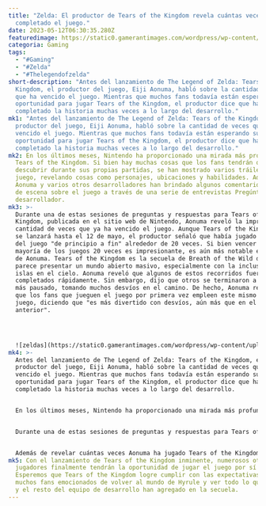 ```yaml
---
title: "Zelda: El productor de Tears of the Kingdom revela cuántas veces ha
  completado el juego."
date: 2023-05-12T06:30:35.280Z
featuredimage: https://static0.gamerantimages.com/wordpress/wp-content/uploads/2023/05/zelda-tears-of-the-kingdom-link.jpg?q=50&fit=contain&w=1140&h=&dpr=1.5
categoria: Gaming
tags:
  - "#Gaming"
  - "#Zelda"
  - "#Thelegendofzelda"
short-description: "Antes del lanzamiento de The Legend of Zelda: Tears of the
  Kingdom, el productor del juego, Eiji Aonuma, habló sobre la cantidad de veces
  que ha vencido el juego. Mientras que muchos fans todavía están esperando su
  oportunidad para jugar Tears of the Kingdom, el productor dice que ha
  completado la historia muchas veces a lo largo del desarrollo."
mk1: "Antes del lanzamiento de The Legend of Zelda: Tears of the Kingdom, el
  productor del juego, Eiji Aonuma, habló sobre la cantidad de veces que ha
  vencido el juego. Mientras que muchos fans todavía están esperando su
  oportunidad para jugar Tears of the Kingdom, el productor dice que ha
  completado la historia muchas veces a lo largo del desarrollo."
mk2: En los últimos meses, Nintendo ha proporcionado una mirada más profunda a
  Tears of the Kingdom. Si bien hay muchas cosas que los fans tendrán que
  descubrir durante sus propias partidas, se han mostrado varios tráilers del
  juego, revelando cosas como personajes, ubicaciones y habilidades. Además,
  Aonuma y varios otros desarrolladores han brindado algunos comentarios detrás
  de escena sobre el juego a través de una serie de entrevistas Pregúntale al
  desarrollador.
mk3: >-
  Durante una de estas sesiones de preguntas y respuestas para Tears of the
  Kingdom, publicada en el sitio web de Nintendo, Aonuma reveló la impresionante
  cantidad de veces que ya ha vencido el juego. Aunque Tears of the Kingdom no
  se lanzará hasta el 12 de mayo, el productor señaló que había jugado a través
  del juego "de principio a fin" alrededor de 20 veces. Si bien vencer la
  mayoría de los juegos 20 veces es impresionante, es aún más notable en el caso
  de Aonuma. Tears of the Kingdom es la secuela de Breath of the Wild de 2017 y
  parece presentar un mundo abierto masivo, especialmente con la inclusión de
  islas en el cielo. Aonuma reveló que algunos de estos recorridos fueron
  completados rápidamente. Sin embargo, dijo que otros se terminaron a un ritmo
  más pausado, tomando muchos desvíos en el camino. De hecho, Aonuma recomendó
  que los fans que jueguen el juego por primera vez empleen este mismo estilo de
  juego, diciendo que "es más divertido con desvíos, aún más que en el juego
  anterior".




  ![zeldas](https://static0.gamerantimages.com/wordpress/wp-content/uploads/2023/05/the-legend-of-zelda-tears-of-the-kingdom.jpg?q=50&fit=crop&w=1500&dpr=1.5 "zelda")
mk4: >-
  Antes del lanzamiento de The Legend of Zelda: Tears of the Kingdom, el
  productor del juego, Eiji Aonuma, habló sobre la cantidad de veces que ha
  vencido el juego. Mientras que muchos fans todavía están esperando su
  oportunidad para jugar Tears of the Kingdom, el productor dice que ha
  completado la historia muchas veces a lo largo del desarrollo.


  En los últimos meses, Nintendo ha proporcionado una mirada más profunda a Tears of the Kingdom. Si bien hay muchas cosas que los fans tendrán que descubrir durante sus propias partidas, se han mostrado varios tráilers del juego, revelando cosas como personajes, ubicaciones y habilidades. Además, Aonuma y varios otros desarrolladores han brindado algunos comentarios detrás de escena sobre el juego a través de una serie de entrevistas Pregúntale al desarrollador.


  Durante una de estas sesiones de preguntas y respuestas para Tears of the Kingdom, publicada en el sitio web de Nintendo, Aonuma reveló la impresionante cantidad de veces que ya ha vencido el juego. Aunque Tears of the Kingdom no se lanzará hasta el 12 de mayo, el productor señaló que había jugado a través del juego "de principio a fin" alrededor de 20 veces. Si bien vencer la mayoría de los juegos 20 veces es impresionante, es aún más notable en el caso de Aonuma. Tears of the Kingdom es la secuela de Breath of the Wild de 2017 y parece presentar un mundo abierto masivo, especialmente con la inclusión de islas en el cielo. Aonuma reveló que algunos de estos recorridos fueron completados rápidamente. Sin embargo, dijo que otros se terminaron a un ritmo más pausado, tomando muchos desvíos en el camino. De hecho, Aonuma recomendó que los fans que jueguen el juego por primera vez empleen este mismo estilo de juego, diciendo que "es más divertido con desvíos, aún más que en el juego anterior".


  Además de revelar cuántas veces Aonuma ha jugado Tears of the Kingdom, estas preguntas y respuestas de Nintendo con los desarrolladores han proporcionado muchos otros detalles sobre el proyecto. Por ejemplo, los desarrolladores detallaron la creación de la habilidad Ultrahand para Tears of the Kingdom. Según una parte de la entrevista, se hizo un prototipo usando elementos de Breath of the Wild para mostrar el potencial de Ultrahand en el nuevo juego.
mk5: Con el lanzamiento de Tears of the Kingdom inminente, numerosos otros
  jugadores finalmente tendrán la oportunidad de jugar el juego por sí mismos.
  Esperemos que Tears of the Kingdom logre cumplir con las expectativas de los
  muchos fans emocionados de volver al mundo de Hyrule y ver todo lo que Aonuma
  y el resto del equipo de desarrollo han agregado en la secuela.
---
```

